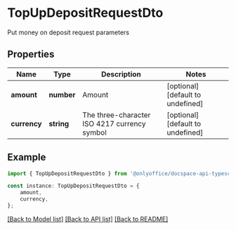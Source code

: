 # TopUpDepositRequestDto

Put money on deposit request parameters

## Properties

Name | Type | Description | Notes
------------ | ------------- | ------------- | -------------
**amount** | **number** | Amount | [optional] [default to undefined]
**currency** | **string** | The three-character ISO 4217 currency symbol | [optional] [default to undefined]

## Example

```typescript
import { TopUpDepositRequestDto } from '@onlyoffice/docspace-api-typescript';

const instance: TopUpDepositRequestDto = {
    amount,
    currency,
};
```

[[Back to Model list]](../README.md#documentation-for-models) [[Back to API list]](../README.md#documentation-for-api-endpoints) [[Back to README]](../README.md)
